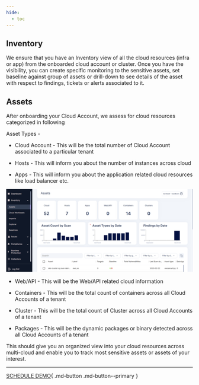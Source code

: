 ```yaml
---
hide:
  - toc
---
```


## **Inventory**

 

We ensure that you have an Inventory view of all the cloud resources (infra or app) from the onboarded cloud account or cluster. Once you have the visibility, you can create specific monitoring to the sensitive assets, set baseline against group of assets or drill-down to see details of the asset with respect to findings, tickets or alerts associated to it.

 

## **Assets**

After onboarding your Cloud Account, we assess for cloud resources categorized in following 

Asset Types -

+ Cloud Account - This will be the total number of Cloud Account associated to a particular tenant

+ Hosts - This will inform you about the number of instances across cloud 

+ Apps - This will inform you about the application related cloud resources like load balancer etc.

![](images/assets.png)


+ Web/API - This will be the Web/API related cloud information

+ Containers - This will be the total count of containers across all Cloud Accounts of a tenant

+ Cluster - This will be the total count of Cluster across all Cloud Accounts of a tenant

+ Packages - This will be the dynamic packages or binary detected across all Cloud Accounts of a tenant

This should give you an organized view into your cloud resources across multi-cloud and enable you to track most sensitive assets or assets of your interest.


- - - 
[SCHEDULE DEMO](https://www.accuknox.com/contact-us){ .md-button .md-button--primary }